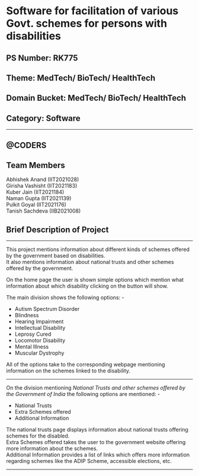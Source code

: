 # Software for facilitation of various Govt. schemes for persons with disabilities
## PS Number: RK775
## Theme: MedTech/ BioTech/ HealthTech
## Domain Bucket: MedTech/ BioTech/ HealthTech
## Category: Software
<hr>

## @CODERS
## Team Members
Abhishek Anand (IIT2021028)<BR>
Girisha Vashisht (IIT2021183)<BR>
Kuber Jain (IIT2021184) <br>
Naman Gupta (IIT2021139)<BR>
Pulkit Goyal (IIT2021176)<BR>
Tanish Sachdeva (IIB2021008)<br>

## Brief Description of Project
<hr>

This project mentions information about different kinds of schemes offered by the government based on disabilities.<br>
It also mentions information about national trusts and other schemes offered by the government.<br>

On the home page the user is shown simple options which mention what information about which disability clicking on the button will show.

The main division shows the following options: -
<ul>
<li>Autism Spectrum Disorder</li>
<li>Blindness</li>
<li>Hearing Impairment</li>
<li>Intellectual Disability</li>
<li>Leprosy Cured</li>
<li>Locomotor Disability</li>
<li>Mental Illness</li>
<li>Muscular Dystrophy</li>
</ul>
All of the options take to the corresponding webpage mentioning information on the schemes linked to the disability.
<hr>

On the division mentioning _National Trusts and other schemes offered by the Government of India_ the following options are mentioned: -
<ul>
<li>National Trusts</li>
<li>Extra Schemes offered</li>
<li>Additional Information</li>
</ul>
The national trusts page displays information about national trusts offering schemes for the disabled.<br>
Extra Schemes offered takes the user to the government website offering more information about the schemes.<br>
Additional Information provides a list of links which offers more information regarding schemes like the ADIP Scheme, accessible elections, etc.
<hr>